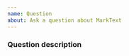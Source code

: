 ```yaml
---
name: Question
about: Ask a question about MarkText
---
```


### Question description

<!-- Ask your question here -->

